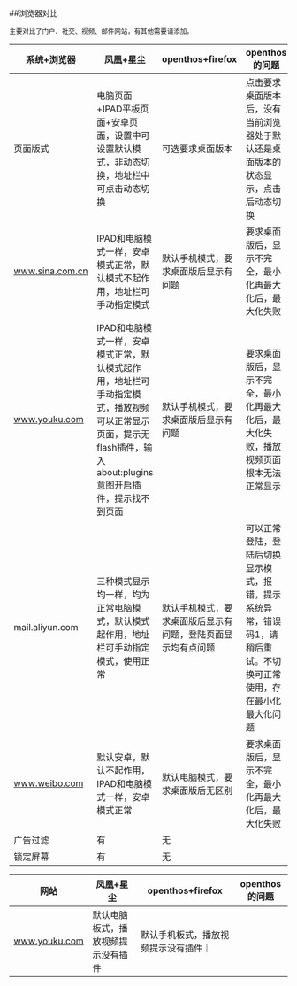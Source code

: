 ##浏览器对比

    主要对比了门户、社交、视频、邮件网站，有其他需要请添加。
    
 系统+浏览器|凤凰+星尘 | openthos+firefox |openthos的问题 | 
------------- | ------------- | ------------- |-------------| 
页面版式|电脑页面+IPAD平板页面+安卓页面，设置中可设置默认模式，非动态切换，地址栏中可点击动态切换|可选要求桌面版本|点击要求桌面版本后，没有当前浏览器处于默认还是桌面版本的状态显示，点击后动态切换|
www.sina.com.cn|IPAD和电脑模式一样，安卓模式正常，默认模式不起作用，地址栏可手动指定模式|默认手机模式，要求桌面版后显示有问题|要求桌面版后，显示不完全，最小化再最大化后，最大化失败|
www.youku.com|IPAD和电脑模式一样，安卓模式正常，默认模式起作用，地址栏可手动指定模式，播放视频可以正常显示页面，提示无flash插件，输入about:plugins意图开启插件，提示找不到页面|默认手机模式，要求桌面版后显示有问题|要求桌面版后，显示不完全，最小化再最大化后，最大化失败，播放视频页面根本无法正常显示|
mail.aliyun.com|三种模式显示均一样，均为正常电脑模式，默认模式起作用，地址栏可手动指定模式，使用正常|默认手机模式，要求桌面版后显示有问题，登陆页面显示均有点问题|可以正常登陆，登陆后切换显示模式，报错，提示系统异常，错误码1，请稍后重试。不切换可正常使用，存在最小化最大化问题|
www.weibo.com|默认安卓，默认不起作用，IPAD和电脑模式一样，安卓模式正常|默认电脑模式，要求桌面版后无区别|要求桌面版后，显示不完全，最小化再最大化后，最大化失败|
广告过滤|有|无||
锁定屏幕|有|无||

网站|凤凰+星尘 | openthos+firefox |openthos的问题 | 
------------- | ------------- | ------------- |-------------|
www.youku.com|默认电脑板式，播放视频提示没有插件|默认手机板式，播放视频提示没有插件｜|
